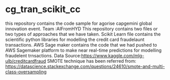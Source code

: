 # cg_tran_scikit_cc
this repository contains the code sample for agorise capgemini global innovation event. Team :AIFromHYD
This repository contains two files or two types of approaches that we have taken.
Scikit Learn file contains the scientific python libraries for modelling the credit card fraudelaunt transactions.
AWS Sage maker contains the code that we had pushed to AWS Sagemaker platform to make near 
real-time predictions for modelling fraudelent trnsactions.
Data Source:https://www.kaggle.com/mlg-ulb/creditcardfraud
SMOTE technique has been referred from:
https://datascience.stackexchange.com/questions/24610/smote-and-multi-class-oversampling
